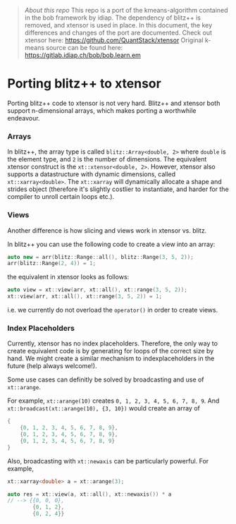 > *About this repo*
> This repo is a port of the kmeans-algorithm contained in the bob framework 
> by idiap. The dependency of blitz++ is removed, and xtensor is used in place. 
> In this document, the key differences and changes of the port are documented.
> Check out xtensor here: https://github.com/QuantStack/xtensor
> Original k-means source can be found here: https://gitlab.idiap.ch/bob/bob.learn.em

# Porting blitz++ to xtensor

Porting blitz++ code to xtensor is not very hard. Blitz++ and xtensor both support n-dimensional arrays,
which makes porting a worthwhile endeavour. 

### Arrays

In blitz++, the array type is called `blitz::Array<double, 2>` where `double` is the element type, and 
`2` is the number of dimensions.
The equivalent xtensor construct is the `xt::xtensor<double, 2>`.
However, xtensor also supports a datastructure with dynamic dimensions, called `xt::xarray<double>`.
The `xt::xarray` will dynamically allocate a shape and strides object (therefore it's slightly costlier to instantiate, and harder for the compiler to unroll certain loops etc.).

### Views

Another difference is how slicing and views work in xtensor vs. blitz. 

In blitz++ you can use the following code to create a view into an array:

```cpp
auto new = arr(blitz::Range::all(), blitz::Range(3, 5, 2));
arr(blitz::Range(2, 4)) = 1;
```

the equivalent in xtensor looks as follows:

```cpp
auto view = xt::view(arr, xt::all(), xt::range(3, 5, 2));
xt::view(arr, xt::all(), xt::range(3, 5, 2)) = 1;
```

i.e. we currently do not overload the `operator()` in order to create views.

### Index Placeholders

Currently, xtensor has no index placeholders. Therefore, the only way to 
create equivalent code is by generating for loops of the correct size
by hand. We might create a similar mechanism to indexplaceholders in the 
future (help always welcome!).

Some use cases can definitly be solved by broadcasting and use of `xt::arange`.

For example, `xt::arange(10)` creates `0, 1, 2, 3, 4, 5, 6, 7, 8, 9`.
And `xt::broadcast(xt::arange(10), {3, 10})` would create an array of 

```cpp
{
	{0, 1, 2, 3, 4, 5, 6, 7, 8, 9},
	{0, 1, 2, 3, 4, 5, 6, 7, 8, 9},
	{0, 1, 2, 3, 4, 5, 6, 7, 8, 9}
}
```

Also, broadcasting with `xt::newaxis` can be particularly powerful. For example, 

```cpp
xt::xarray<double> a = xt::arange(3);

auto res = xt::view(a, xt::all(), xt::newaxis()) * a
// --> {{0, 0, 0},
        {0, 1, 2},
        {0, 2, 4}}
```
